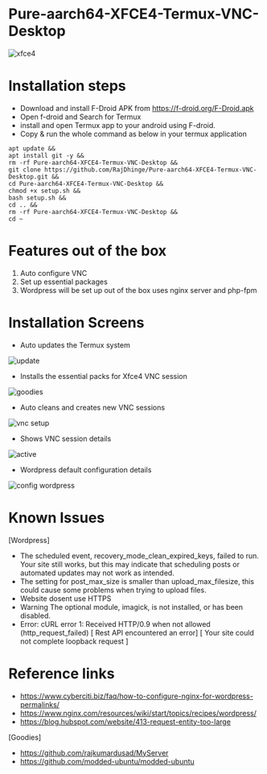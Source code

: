 # Pure-aarch64-XFCE4-Termux-VNC-Desktop

![xfce4](https://user-images.githubusercontent.com/22621881/141480063-3f9cf31e-814f-4a54-8996-fb67d322b324.png)

# Installation steps
* Download and install F-Droid APK from https://f-droid.org/F-Droid.apk
* Open f-droid and Search for Termux
* install and open Termux app to your android using F-droid.
* Copy & run the whole command as below in your termux application

```
apt update && 
apt install git -y && 
rm -rf Pure-aarch64-XFCE4-Termux-VNC-Desktop &&
git clone https://github.com/RajDhinge/Pure-aarch64-XFCE4-Termux-VNC-Desktop.git && 
cd Pure-aarch64-XFCE4-Termux-VNC-Desktop && 
chmod +x setup.sh && 
bash setup.sh &&
cd .. &&
rm -rf Pure-aarch64-XFCE4-Termux-VNC-Desktop &&
cd ~
```

# Features out of the box

1. Auto configure VNC 
2. Set up essential packages
3. Wordpress will be set up out of the box uses nginx server and php-fpm

# Installation Screens

* Auto updates the Termux system

![update](https://user-images.githubusercontent.com/22621881/141097338-f5e44225-7a86-42d6-8e62-d08a5d646bfd.png)

* Installs the essential packs for Xfce4 VNC session

![goodies](https://user-images.githubusercontent.com/22621881/141097310-4bc727ed-a3a0-41ad-8ae5-308687f433fb.png)

* Auto cleans and creates new VNC sessions

![vnc setup](https://user-images.githubusercontent.com/22621881/141097352-50d5d85a-4643-47fa-88e8-c5c84ddbcd72.png)

* Shows VNC session details 

![active](https://user-images.githubusercontent.com/22621881/141125051-a3d9481c-dc36-423c-b867-a99274b97e64.png)

* Wordpress default configuration details

![config wordpress](https://user-images.githubusercontent.com/22621881/141437902-4950ba6c-2246-49a4-98df-b939bfd82d60.png)


# Known Issues

[Wordpress]

* The scheduled event, recovery_mode_clean_expired_keys, failed to run. Your site still works, but this may indicate that scheduling posts or automated updates may not work as intended.
* The setting for post_max_size is smaller than upload_max_filesize, this could cause some problems when trying to upload files.
* Website dosent use HTTPS
* Warning The optional module, imagick, is not installed, or has been disabled.
* Error: cURL error 1: Received HTTP/0.9 when not allowed (http_request_failed)
  [ Rest API encountered an error]
  [ Your site could not complete loopback request ]

# Reference links

* https://www.cyberciti.biz/faq/how-to-configure-nginx-for-wordpress-permalinks/
* https://www.nginx.com/resources/wiki/start/topics/recipes/wordpress/
* https://blog.hubspot.com/website/413-request-entity-too-large

[Goodies]

* https://github.com/rajkumardusad/MyServer
* https://github.com/modded-ubuntu/modded-ubuntu
